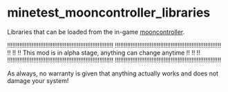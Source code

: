 # minetest_mooncontroller_libraries
Libraries that can be loaded from the in-game [mooncontroller](https://github.com/BuckarooBanzay/mooncontroller).

!!!!!!!!!!!!!!!!!!!!!!!!!!!!!!!!!!!!!!!!!!!!!!!!!!!!!!!!!!!!!
!!!!!!!!!!!!!!!!!!!!!!!!!!!!!!!!!!!!!!!!!!!!!!!!!!!!!!!!!!!!!
!!                                                        !!
!! This mod is in alpha stage, anything can change anytime !!
!!                                                        !!
!!!!!!!!!!!!!!!!!!!!!!!!!!!!!!!!!!!!!!!!!!!!!!!!!!!!!!!!!!!!!
!!!!!!!!!!!!!!!!!!!!!!!!!!!!!!!!!!!!!!!!!!!!!!!!!!!!!!!!!!!!!

As always, no warranty is given that anything actually works and
does not damage your system!

